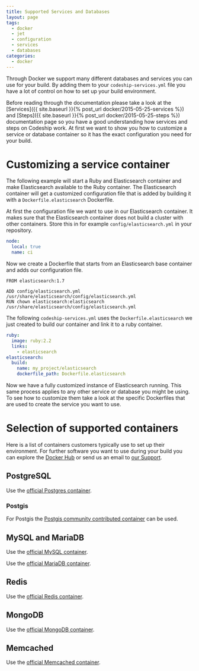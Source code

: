 ```yaml
---
title: Supported Services and Databases
layout: page
tags:
  - docker
  - jet
  - configuration
  - services
  - databases
categories:
  - docker
---
```


Through Docker we support many different databases and services you can use for your build. By adding them to your `codeship-services.yml` file you have a lot of control on how to set up your build environment.

Before reading through the documentation please take a look at the [Services]({{ site.baseurl }}{% post_url docker/2015-05-25-services %}) and [Steps]({{ site.baseurl }}{% post_url docker/2015-05-25-steps %}) documentation page so you have a good understanding how services and steps on Codeship work. At first we want to show you how to customize a service or database container so it has the exact configuration you need for your build.

# Customizing a service container

The following example will start a Ruby and Elasticsearch container and make Elasticsearch available to the Ruby container. The Elasticsearch container will get a customized configuration file that is added by building it with a `Dockerfile.elasticsearch` Dockerfile.

At first the configuration file we want to use in our Elasticsearch container. It makes sure that the Elasticsearch container does not build a cluster with other containers. Store this in for example `config/elasticsearch.yml` in your repository.

```yaml
node:
  local: true
  name: ci
```

Now we create a Dockerfile that starts from an Elasticsearch base container and adds our configuration file.

```
FROM elasticsearch:1.7

ADD config/elasticsearch.yml /usr/share/elasticsearch/config/elasticsearch.yml
RUN chown elasticsearch:elasticsearch /usr/share/elasticsearch/config/elasticsearch.yml
```

The following `codeship-services.yml` uses the `Dockerfile.elasticsearch` we just created to build our container and link it to a ruby container.

```yaml
ruby:
  image: ruby:2.2
  links:
    - elasticsearch
elasticsearch:
  build:
    name: my_project/elasticsearch
    dockerfile_path: Dockerfile.elasticsearch
```

Now we have a fully customized instance of Elasticsearch running. This same process applies to any other service or database you might be using. To see how to customize them take a look at the specific Dockerfiles that are used to create the service you want to use.

# Selection of supported containers

Here is a list of containers customers typically use to set up their environment. For further software you want to use during your build you can explore the [Docker Hub](https://hub.docker.com/) or send us an email to [our Support](mailto:support@codeship.com).

## PostgreSQL
Use the [official Postgres container](https://hub.docker.com/_/postgres/).

### Postgis
For Postgis the [Postgis community contributed container](https://hub.docker.com/r/mdillon/postgis/) can be used.

## MySQL and MariaDB
Use the [official MySQL container](https://hub.docker.com/_/mysql/).

Use the [official MariaDB container](https://hub.docker.com/_/mariadb/).

## Redis
Use the [official Redis container](https://hub.docker.com/_/redis/).

## MongoDB
Use the [official MongoDB container](https://hub.docker.com/_/mongo/).

## Memcached
Use the [official Memcached container](https://hub.docker.com/_/memcached/).
